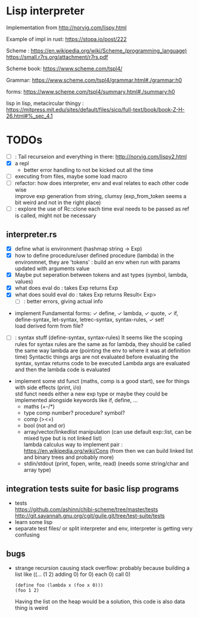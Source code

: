 # Lisp interpreter 

Implementation from http://norvig.com/lispy.html

Example of impl in rust: https://stopa.io/post/222

Scheme : https://en.wikipedia.org/wiki/Scheme_(programming_language)  
https://small.r7rs.org/attachment/r7rs.pdf

Scheme book: https://www.scheme.com/tspl4/

Grammar: https://www.scheme.com/tspl4/grammar.html#./grammar:h0

forms: https://www.scheme.com/tspl4/summary.html#./summary:h0

lisp in lisp, metacircular thingy : https://mitpress.mit.edu/sites/default/files/sicp/full-text/book/book-Z-H-26.html#%_sec_4.1

# TODOs

- [ ] : Tail recurseion and everything in there: http://norvig.com/lispy2.html
- [x] a repl
    - better error handling to not be kicked out all the time
- [ ] executing from files, maybe some load macro
- [ ] refactor: how does interpreter, env and eval relates to each other code wise  
    improve exp generation from string, clumsy (exp_from_token seems a bit weird and not in the right place)
- [ ] : explore the use of Rc::clone each time eval needs to be passed as ref is called, might not be necessary

## interpreter.rs
- [x] define what is environment (hashmap string -> Exp)
- [x] how to define procedure/user defined procedure (lambda) in the environmnet, they are 'tokens' : build an env when run with params updated with arguments value 
- [x] Maybe put seperation between tokens and ast types (symbol, lambda, values)
- [x] what does eval do : takes Exp returns Exp
- [x] what does sould eval do : takes Exp returns Result< Exp>
    - [ ] : better errors, giving actual info
- implement Fundamental forms: ✓ define, ✓ lambda, ✓ quote, ✓ if, define-syntax, let-syntax, letrec-syntax, syntax-rules, ✓ set!  
    load derived form from file?
- [ ] : syntax stuff (define-syntax, syntax-rules)
    It seems like the scoping rules for syntax rules are the same as for lambda, they should be called the same way lambda are (pointing the env to where it was at definition time)
    Syntactic things args are not evaluated before evaluating the syntax, syntax returns code to be executed
    Lambda args are evaluated and then the lambda code is evaluated
- implement some std funct (maths, comp is a good start), see for things with side effects (print, i/o)  
    std funct needs either a new exp type or maybe they could be implemented alongside keywords like if, define, ... 
    - maths (+-/*)
    - type comp number? procedure? symbol?
    - comp (><=)
    - bool (not and or)
    - array/vector/linkedlist manipulation (can use default exp::list, can be mixed type but is not linked list)  
        lambda calculus way to implement pair : https://en.wikipedia.org/wiki/Cons (from then we can build linked list and binary trees and probably more)
    - stdin/stdout (print, fopen, write, read) (needs some string/char and array type)

## integration tests suite for basic lisp programs
- tests  
    https://github.com/ashinn/chibi-scheme/tree/master/tests  
    http://git.savannah.gnu.org/cgit/guile.git/tree/test-suite/tests
- learn some lisp
- separate test files/ or split interpreter and env, interpreter is getting very confusing

## bugs
- strange recursion causing stack overflow: probably because building a list like
    ((... (1 2) adding 0) for 0) each 0) call 0)
    ```
    (define foo (lambda x (foo x 0)))
    (foo 1 2)
    ```
    Having the list on the heap would be a solution, this code is also data thing is weird 